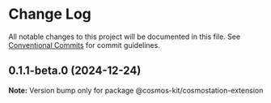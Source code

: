 # Change Log

All notable changes to this project will be documented in this file.
See [Conventional Commits](https://conventionalcommits.org) for commit guidelines.

## 0.1.1-beta.0 (2024-12-24)

**Note:** Version bump only for package @cosmos-kit/cosmostation-extension
